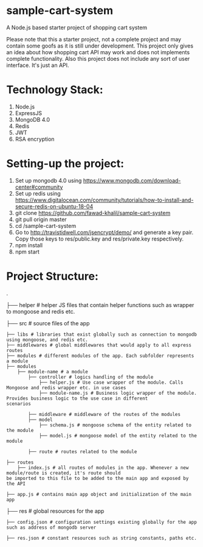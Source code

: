 # sample-cart-system
A Node.js based starter project of shopping cart system

Please note that this a starter project, not a complete project and may contain some goofs as it is still under development. This project only gives an idea about how shopping cart API may work and does not implements complete functionality. Also this project does not include any sort of user interface. It's just an API.

# Technology Stack:
1. Node.js
2. ExpressJS
3. MongoDB 4.0
4. Redis
5. JWT
6. RSA encryption

# Setting-up the project:
1. Set up mongodb 4.0 using https://www.mongodb.com/download-center#community
2. Set up redis using https://www.digitalocean.com/community/tutorials/how-to-install-and-secure-redis-on-ubuntu-18-04
3. git clone https://github.com/fawad-khalil/sample-cart-system
4. git pull origin master
5. cd <download-path>/sample-cart-system
6. Go to http://travistidwell.com/jsencrypt/demo/ and generate a key pair. Copy those keys to res/public.key and res/private.key respectively.
7. npm install
8. npm start

# Project Structure:
.

├── helper # helper JS files that contain helper functions such as wrapper to mongoose and redis etc.

├── src # source files of the app

	├── libs # libraries that exist globally such as connection to mongodb using mongoose, and redis etc.
	├── middlewares # global middlewares that would apply to all express routes
	├── modules # different modules of the app. Each subfolder represents a module
	├── modules
		├── module-name # a module
			├── controller # logics handling of the module
				├── helper.js # Use case wrapper of the module. Calls Mongoose and redis wrapper etc. in use cases
				├── module-name.js # Business logic wrapper of the module. Provides business logic to the use case in different 							scenarios
				
			├── middleware # middleware of the routes of the modules
			├── model
				├── schema.js # mongoose schema of the entity related to the module
				├── model.js # mongoose model of the entity related to the module

			├── route # routes related to the module
	
	├── routes
		├── index.js # all routes of modules in the app. Whenever a new module/route is created, it's route should 									be imported to this file to be added to the main app and exposed by the API

	├── app.js # contains main app object and initialization of the main app

├── res # global resources for the app

	├── config.json # configuration settings existing globally for the app such as address of mongodb server

	├── res.json # constant resources such as string constants, paths etc.
